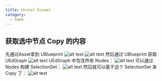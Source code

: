 ```yaml
---
title: Unreal Kismet
category:
  - Game
---
```


## 获取选中节点 Copy 的内容

先通过Asset拿到 UBlueprint
![alt text](image-5.png)
![alt text](image.png)
然后通过 UBlueprint 获取 UEdGraph
![alt text](image-1.png)
UEdGraph 中包含所有 Nodes：
![alt text](image-2.png)
可以通过 Nodes 构建 SelectionSet：
![alt text](image-3.png)
然后就可以基于这个 SelectionSet 来 Copy 了：
![alt text](image-4.png)
